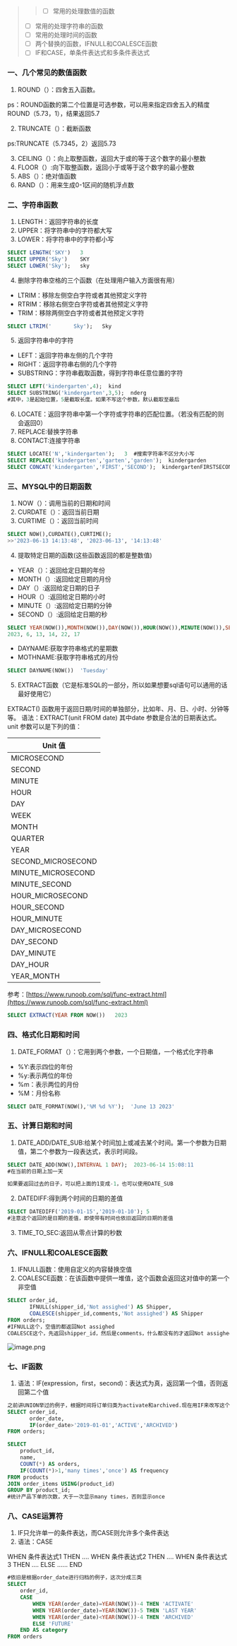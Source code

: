 > > - [ ] 常用的处理数值的函数
> - [ ] 常用的处理字符串的函数
> - [ ] 常用的处理时间的函数
> - [ ] 两个替换的函数，IFNULL和COALESCE函数
> - [ ] IF和CASE，单条件表达式和多条件表达式

### 一、几个常见的数值函数

1. ROUND（）：四舍五入函数。

ps：ROUND函数的第二个位置是可选参数，可以用来指定四舍五入的精度
ROUND（5.73，1），结果返回5.7

2. TRUNCATE（）：截断函数

ps:TRUNCATE（5.7345，2）返回5.73

3. CEILING（）：向上取整函数，返回大于或的等于这个数字的最小整数
4. FLOOR（）:向下取整函数，返回小于或等于这个数字的最小整数
5. ABS（）：绝对值函数
6. RAND（）：用来生成0-1区间的随机浮点数
### 二、字符串函数

1. LENGTH：返回字符串的长度
2. UPPER：将字符串中的字符都大写
3. LOWER：将字符串中的字符都小写
```sql
SELECT LENGTH('SKY')   3
SELECT UPPER('Sky')    SKY
SELECT LOWER('Sky');   sky
```

4. 删除字符串空格的三个函数（在处理用户输入方面很有用）
- LTRIM：移除左侧空白字符或者其他预定义字符
- RTRIM：移除右侧空白字符或者其他预定义字符
- TRIM：移除两侧空白字符或者其他预定义字符
```sql
SELECT LTRIM('       Sky');   Sky
```

5. 返回字符串中的字符
- LEFT：返回字符串左侧的几个字符
- RIGHT：返回字符串右侧的几个字符
- SUBSTRING：字符串截取函数，得到字符串任意位置的字符
```sql
SELECT LEFT('kindergarten',4);  kind
SELECT SUBSTRING('kindergarten',3,5);  nderg   
#其中，3是起始位置，5是截取长度。如果不写这个参数，默认截取至最后
```

6. LOCATE：返回字符串中第一个字符或字符串的匹配位置。（若没有匹配的则会返回0）
7. REPLACE:替换字符串
8. CONTACT:连接字符串
```sql
SELECT LOCATE('N','kindergarten');   3  #搜索字符串不区分大小写
SELECT REPLACE('kindergarten','garten','garden');  kindergarden
SELECT CONCAT('kindergarten','FIRST','SECOND');  kindergartenFIRSTSECOND

```
### 三、MYSQL中的日期函数

1. NOW（）：调用当前的日期和时间
2. CURDATE（）：返回当前日期
3. CURTIME（）：返回当前时间
```sql
SELECT NOW(),CURDATE(),CURTIME();
>>'2023-06-13 14:13:48', '2023-06-13', '14:13:48'

```

4. 提取特定日期的函数(这些函数返回的都是整数值)
- YEAR（）：返回给定日期的年份
- MONTH（）:返回给定日期的月份
- DAY（）:返回给定日期的日子
- HOUR（）:返回给定日期的小时
- MINUTE（）:返回给定日期的分钟
- SECOND（）:返回给定日期的秒
```sql
SELECT YEAR(NOW()),MONTH(NOW()),DAY(NOW()),HOUR(NOW()),MINUTE(NOW()),SECOND(NOW());
2023, 6, 13, 14, 22, 17
```

- DAYNAME:获取字符串格式的星期数
- MOTHNAME:获取字符串格式的月份
```sql
SELECT DAYNAME(NOW())  'Tuesday'
```

5. EXTRACT函数（它是标准SQL的一部分，所以如果想要sql语句可以通用的话最好使用它）

EXTRACT() 函数用于返回日期/时间的单独部分，比如年、月、日、小时、分钟等等。
语法：EXTRACT(unit FROM date)
其中date 参数是合法的日期表达式。unit 参数可以是下列的值：

| Unit 值 |
| --- |
| MICROSECOND |
| SECOND |
| MINUTE |
| HOUR |
| DAY |
| WEEK |
| MONTH |
| QUARTER |
| YEAR |
| SECOND_MICROSECOND |
| MINUTE_MICROSECOND |
| MINUTE_SECOND |
| HOUR_MICROSECOND |
| HOUR_SECOND |
| HOUR_MINUTE |
| DAY_MICROSECOND |
| DAY_SECOND |
| DAY_MINUTE |
| DAY_HOUR |
| YEAR_MONTH |

参考：[https://www.runoob.com/sql/func-extract.html](https://www.runoob.com/sql/func-extract.html)
```sql
SELECT EXTRACT(YEAR FROM NOW())   2023
```
### 四、格式化日期和时间

1. DATE_FORMAT（）：它用到两个参数，一个日期值，一个格式化字符串
- %Y:表示四位的年份
- %y:表示两位的年份
- %m：表示两位的月份
- %M：月份名称
```sql
SELECT DATE_FORMAT(NOW(),'%M %d %Y');  'June 13 2023'
```
### 五、计算日期和时间

1. DATE_ADD/DATE_SUB:给某个时间加上或减去某个时间。第一个参数为日期值，第二个参数为一段表达式，表示时间段。
```sql
SELECT DATE_ADD(NOW(),INTERVAL 1 DAY);  2023-06-14 15:08:11
#在当前的日期上加一天

如果要返回过去的日子，可以把上面的1变成-1，也可以使用DATE_SUB
```

2. DATEDIFF:得到两个时间的日期的差值
```sql
SELECT DATEDIFF('2019-01-15','2019-01-10'); 5
#注意这个返回的是日期的差值，即使带有时间也依旧返回的日期的差值
```

3. TIME_TO_SEC:返回从零点计算的秒数
### 六、IFNULL和COALESCE函数

1. IFNULL函数：使用自定义的内容替换空值
2. COALESCE函数：在该函数中提供一堆值，这个函数会返回这对值中的第一个非空值
```sql
SELECT order_id,
	   IFNULL(shipper_id,'Not assighed') AS Shipper,
	   COALESCE(shipper_id,comments,'Not assighed') AS Shipper
FROM orders;
#IFNULL这个，空值的都返回Not assighed
COALESCE这个，先返回shipper_id，然后是comments，什么都没有的才返回Not assighed
```
![image.png](https://cdn.nlark.com/yuque/0/2023/png/33626411/1686641265669-6e17c1d6-27a8-44d0-89ee-de7154695a99.png#averageHue=%23cbcdae&clientId=u4335634f-f43e-4&from=paste&height=189&id=u1e5de5f9&originHeight=284&originWidth=638&originalType=binary&ratio=1.5&rotation=0&showTitle=false&size=51889&status=done&style=none&taskId=uf751ca5c-a621-4b4a-8d18-f173c002ed6&title=&width=425.3333333333333)
### 七、IF函数

1. 语法：IF(expression，first，second)：表达式为真，返回第一个值，否则返回第二个值
```sql
之前讲UNION举过的例子，根据时间将订单归类为activate和archived.现在用IF来改写这个例子
SELECT order_id,
	   order_date,
	   IF(order_date>'2019-01-01','ACTIVE','ARCHIVED')
FROM orders;
```
```sql
SELECT 
	product_id,
	name,
    COUNT(*) AS orders,
	IF(COUNT(*)>1,'many times','once') AS frequency
FROM products
JOIN order_items USING(product_id)
GROUP BY product_id;
#统计产品下单的次数，大于一次显示many times，否则显示once
```
### 八、CASE运算符

1. IF只允许单一的条件表达，而CASE则允许多个条件表达
2. 语法：CASE 

WHEN  条件表达式1  THEN ....
WHEN  条件表达式2  THEN ....
WHEN  条件表达式3  THEN ....
ELSE   ......
END
```sql
#依旧是根据order_date进行归档的例子，这次分成三类
SELECT 
	order_id,
    CASE
		WHEN YEAR(order_date)=YEAR(NOW())-4 THEN 'ACTIVATE'
        WHEN YEAR(order_date)=YEAR(NOW())-5 THEN 'LAST YEAR'
        WHEN YEAR(order_date)<YEAR(NOW())-4 THEN 'ARCHIVED'
        ELSE 'FUTURE'
	END AS category
FROM orders
```


